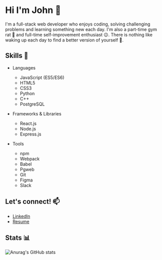 # Hi I'm John :wave:

I'm a full-stack web developer who enjoys coding, solving challenging problems and learning something new each day.
I'm also a part-time gym rat :muscle: and full-time self-improvement enthusiast :wink:. There is nothing like waking up each day to find
a better version of yourself :triumph:.

## Skills :book:

- Languages
  - JavaScript (ES5/ES6)
  - HTML5
  - CSS3
  - Python
  - C++
  - PostgreSQL

- Frameworks & Libraries
  - React.js
  - Node.js
  - Express.js

- Tools
  - npm
  - Webpack
  - Babel
  - Pgweb
  - Git
  - Figma
  - Slack

## Let's connect! :mailbox:

- [LinkedIn](https://www.linkedin.com/in/john-hc-hwang/)
- [Resume](https://drive.google.com/file/d/1G_lVQlpFOyHT3r-3wOhxEQAWvM1w9nEe/view?usp=sharing)

## Stats :bar_chart:

![Anurag's GitHub stats](https://github-readme-stats.vercel.app/api?username=john-hc-hwang&show_icons=true&theme=dark)
